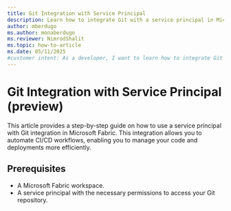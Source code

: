 ```yaml
---
title: Git Integration with Service Principal
description: Learn how to integrate Git with a service principal in Microsoft Fabric for streamlined CI/CD workflows.
author: mberdugo
ms.author: monaberdugo
ms.reviewer: NimrodShalit
ms.topic: how-to-article
ms.date: 05/11/2025
#customer intent: As a developer, I want to learn how to integrate Git with a service principal in Microsoft Fabric, so that I can automate CI/CD workflows.
---
```


# Git Integration with Service Principal (preview)

This article provides a step-by-step guide on how to use a service principal with Git integration in Microsoft Fabric. This integration allows you to automate CI/CD workflows, enabling you to manage your code and deployments more efficiently.

## Prerequisites

- A Microsoft Fabric workspace.
- A service principal with the necessary permissions to access your Git repository.